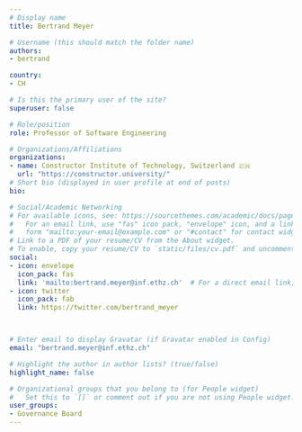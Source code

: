 ```yaml
---
# Display name
title: Bertrand Meyer

# Username (this should match the folder name)
authors:
- bertrand

country: 
- CH

# Is this the primary user of the site?
superuser: false

# Role/position
role: Professor of Software Engineering

# Organizations/Affiliations
organizations:
- name: Constructor Institute of Technology, Switzerland 🇨🇭
  url: "https://constructor.university/"
# Short bio (displayed in user profile at end of posts)
bio: 

# Social/Academic Networking
# For available icons, see: https://sourcethemes.com/academic/docs/page-builder/#icons
#   For an email link, use "fas" icon pack, "envelope" icon, and a link in the
#   form "mailto:your-email@example.com" or "#contact" for contact widget.
# Link to a PDF of your resume/CV from the About widget.
# To enable, copy your resume/CV to `static/files/cv.pdf` and uncomment the lines below.
social:
- icon: envelope
  icon_pack: fas
  link: 'mailto:bertrand.meyer@inf.ethz.ch'  # For a direct email link, use "mailto:test@example.org".
- icon: twitter
  icon_pack: fab
  link: https://twitter.com/bertrand_meyer



# Enter email to display Gravatar (if Gravatar enabled in Config)
email: "bertrand.meyer@inf.ethz.ch"

# Highlight the author in author lists? (true/false)
highlight_name: false

# Organizational groups that you belong to (for People widget)
#   Set this to `[]` or comment out if you are not using People widget.
user_groups:
- Governance Board
---
```

